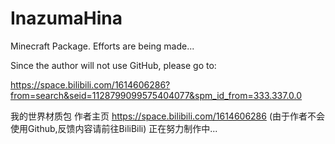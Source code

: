 # InazumaHina
Minecraft Package.
Efforts are being made...


Since the author will not use GitHub, please go to:

https://space.bilibili.com/1614606286?from=search&seid=1128799099575404077&spm_id_from=333.337.0.0


我的世界材质包
作者主页
https://space.bilibili.com/1614606286
(由于作者不会使用Github,反馈内容请前往BiliBili)
正在努力制作中...
